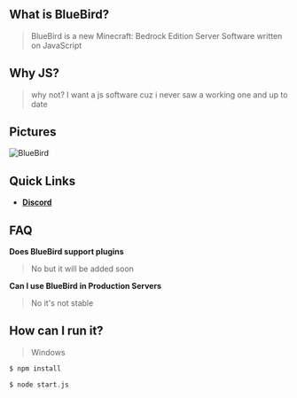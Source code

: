 ## What is BlueBird?

> BlueBird is a new Minecraft: Bedrock Edition Server Software written on JavaScript

## Why JS?
> why not? I want a js software cuz i never saw a working one and up to date

## Pictures
<img src="https://media.discordapp.net/attachments/947005759537971270/948471077892415518/unknown.png" alt="BlueBird">

## Quick Links

* __[Discord](https://discord.gg/KQCYsxAD2b)__

## FAQ
**Does BlueBird support plugins**
> No but it will be added soon

**Can I use BlueBird in Production Servers**
> No it's not stable

## How can I run it?

>Windows
```php
$ npm install
```
```php
$ node start.js
```

